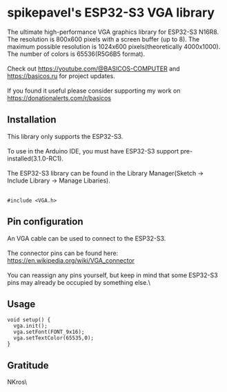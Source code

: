 # spikepavel's ESP32-S3 VGA library
The ultimate high-performance VGA graphics library for ESP32-S3 N16R8. The resolution is 800x600 pixels with a screen buffer (up to 8). The maximum possible resolution is 1024x600 pixels(theoretically 4000x1000). The number of colors is 65536(R5G6B5 format).\
\
Check out https://youtube.com/@BASICOS-COMPUTER and https://basicos.ru for project updates.\
\
If you found it useful please consider supporting my work on https://donationalerts.com/r/basicos
<br />
## Installation
This library only supports the ESP32-S3.\
\
To use in the Arduino IDE, you must have ESP32-S3 support pre-installed(3.1.0-RC1).\
\
The ESP32-S3 library can be found in the Library Manager(Sketch -> Include Library -> Manage Libaries).\
<br />
```
#include <VGA.h>
```
## Pin configuration
An VGA cable can be used to connect to the ESP32-S3.\
\
The connector pins can be found here: https://en.wikipedia.org/wiki/VGA_connector
<br />
<br />
You can reassign any pins yourself, but keep in mind that some ESP32-S3 pins may already be occupied by something else.\

## Usage
```
void setup() {
  vga.init();
  vga.setFont(FONT_9x16);
  vga.setTextColor(65535,0);
}
```
## Gratitude
NKros\
